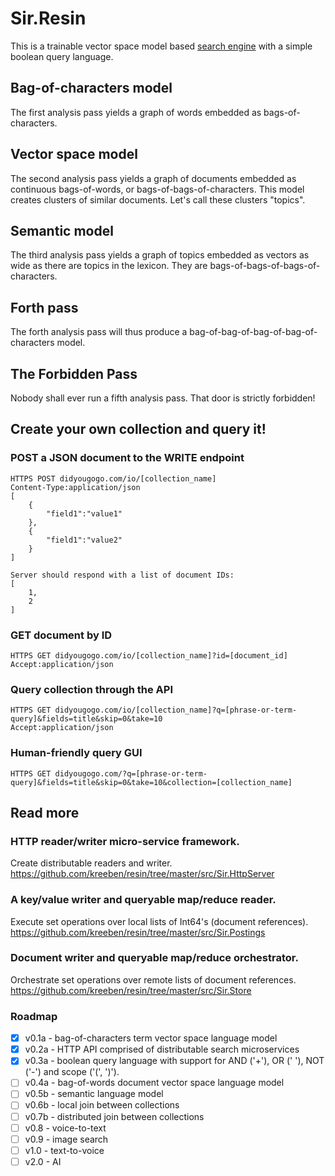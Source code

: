 # Sir.Resin

This is a trainable vector space model based [search engine](https://didyougogo.com) with a simple boolean query language. 

## Bag-of-characters model

The first analysis pass yields a graph of words embedded as bags-of-characters.

## Vector space model

The second analysis pass yields a graph of documents embedded as continuous bags-of-words, or bags-of-bags-of-characters. This model creates clusters of similar documents. Let's call these clusters "topics".

## Semantic model

The third analysis pass yields a graph of topics embedded as vectors as wide as there are topics in the lexicon. They are bags-of-bags-of-bags-of-characters.

## Forth pass

The forth analysis pass will thus produce a bag-of-bag-of-bag-of-bag-of-characters model.

## The Forbidden Pass

Nobody shall ever run a fifth analysis pass. That door is strictly forbidden!

## Create your own collection and query it!

### POST a JSON document to the WRITE endpoint

	HTTPS POST didyougogo.com/io/[collection_name]
	Content-Type:application/json
	[
		{
			"field1":"value1"
		},
		{
			"field1":"value2"
		}
	]

	Server should respond with a list of document IDs:
	[
		1,
		2
	]

### GET document by ID

	HTTPS GET didyougogo.com/io/[collection_name]?id=[document_id]
	Accept:application/json

### Query collection through the API

	HTTPS GET didyougogo.com/io/[collection_name]?q=[phrase-or-term-query]&fields=title&skip=0&take=10
	Accept:application/json

### Human-friendly query GUI

	HTTPS GET didyougogo.com/?q=[phrase-or-term-query]&fields=title&skip=0&take=10&collection=[collection_name]

## Read more

### HTTP reader/writer micro-service framework.
Create distributable readers and writer.
https://github.com/kreeben/resin/tree/master/src/Sir.HttpServer

### A key/value writer and queryable map/reduce reader. 
Execute set operations over local lists of Int64's (document references).  
https://github.com/kreeben/resin/tree/master/src/Sir.Postings

### Document writer and queryable map/reduce orchestrator. 
Orchestrate set operations over remote lists of document references.   
https://github.com/kreeben/resin/tree/master/src/Sir.Store

### Roadmap

- [x] v0.1a - bag-of-characters term vector space language model
- [x] v0.2a - HTTP API comprised of distributable search microservices
- [x] v0.3a - boolean query language with support for AND ('+'), OR (' '), NOT ('-') and scope ('(', ')').
- [ ] v0.4a - bag-of-words document vector space language model
- [ ] v0.5b - semantic language model
- [ ] v0.6b - local join between collections
- [ ] v0.7b - distributed join between collections
- [ ] v0.8 - voice-to-text
- [ ] v0.9 - image search
- [ ] v1.0 - text-to-voice
- [ ] v2.0 - AI
